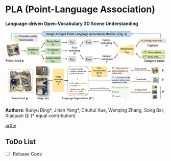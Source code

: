 # PLA (Point-Language Association)
**Language-driven Open-Vocabulary 3D Scene Understanding**

![framwork](./docs/framework.png)
![association](./docs/association_module.png)

**Authors**: Runyu Ding\*, Jihan Yang\*, Chuhui Xue, Wenqing Zhang, Song Bai, Xiaojuan Qi  (\* equal contribution)

[arXiv](https://arxiv.org/abs/2211.16312)

## ToDo List
- [ ] Release Code
